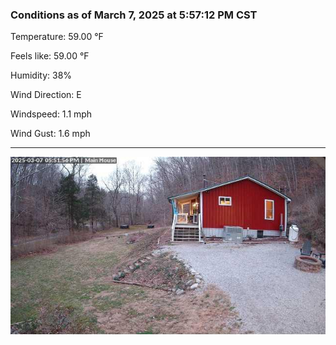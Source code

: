 ### Conditions as of March 7, 2025 at 5:57:12 PM CST 

Temperature: 59.00 &deg;F

Feels like: 59.00 &deg;F

Humidity: 38%

Wind Direction: E

Windspeed: 1.1 mph

Wind Gust: 1.6 mph

---

<img src="./images/latest.jpeg"/>

